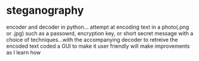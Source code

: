 # steganography
 encoder and decoder in python...
 attempt at encoding text in a photo(.png or .jpg) such as a passowrd, encryption key, or short secret message
 with a choice of techniques...with the accompanying decoder to retreive the encoded text
 coded a GUI to make it user friendly
 will make improvements as I learn how
